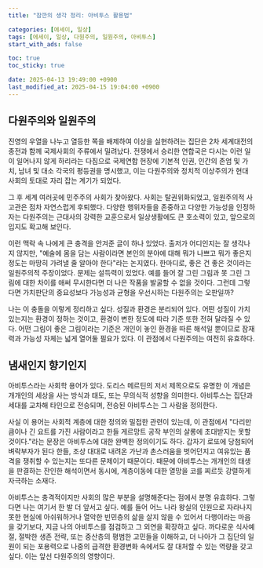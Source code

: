 ```yaml
---
title: "잠깐의 생각 정리: 아비투스 활용법"

categories: [에세이, 일상]
tags: [에세이, 일상, 다원주의, 일원주의, 아비투스]
start_with_ads: false

toc: true
toc_sticky: true

date: 2025-04-13 19:49:00 +0900
last_modified_at: 2025-04-15 19:04:00 +0900
---
```


## **다원주의와 일원주의**

진영의 우열을 나누고 열등한 쪽을 배제하여 이상을 실현하려는 집단은 2차 세계대전의 종전과 함께 국제사회의 주류에서 밀려났다. 전쟁에서 승리한 연합국은 다시는 이런 일이 일어나지 않게 하리라는 다짐으로 국제연합 헌장에 기본적 인권, 인간의 존엄 및 가치, 남녀 및 대소 각국의 평등권을 명시했고, 이는 다원주의와 정치적 이상주의가 현대 사회의 토대로 자리 잡는 계기가 되었다.

그 후 세계 여러곳에 민주주의 사회가 찾아왔다. 사회는 탈권위화되었고, 일원주의적 사고관은 점차 자연스럽게 후퇴했다. 다양한 행위자들을 존중하고 다양한 가능성을 인정하자는 다원주의는 근대사의 강력한 교훈으로서 일상생활에도 큰 호소력이 있고, 앞으로의 입지도 확고해 보인다.

이런 맥락 속 나에게 큰 충격을 안겨준 글이 하나 있었다. 출저가 어디인지는 잘 생각나지 않지만, "예술에 몸을 담는 사람이라면 본인의 분야에 대해 뭐가 나쁘고 뭐가 좋은지 정도는 마땅히 가려낼 줄 알아야 한다"라는 논지였다. 한마디로, 좋은 건 좋은 것이라는 일원주의적 주장이었다. 문제는 설득력이 있었다. 예를 들어 잘 그린 그림과 못 그린 그림에 대한 차이를 애써 무시한다면 더 나은 작품을 발굴할 수 없을 것이다. 그런데 그렇다면 가치판단의 중요성보다 가능성과 균형을 우선시하는 다원주의는 오판일까?

나는 이 충돌을 이렇게 정리하고 싶다. 성질과 환경은 분리되어 있다. 어떤 성질이 가치있는지는 환경이 정하는 것이고, 환경이 변한 정도에 따라 기준 또한 전혀 달라질 수 있다. 어떤 그림이 좋은 그림이라는 기준은 개인이 놓인 환경을 따른 해석일 뿐이므로 잠재력과 가능성 자체는 넓게 열어둘 필요가 있다. 이 관점에서 다원주의는 여전히 유효하다.

## **냄새인지 향기인지**

아비투스라는 사회학 용어가 있다. 도리스 메르틴의 저서 제목으로도 유명한 이 개념은 개개인의 세상을 사는 방식과 태도, 또는 무의식적 성향을 의미한다. 아비투스는 집단과 세대를 교차해 타인으로 전승되며, 전승된 아비투스는 그 사람을 정의한다.

사실 이 용어는 사회적 계층에 대한 정의와 밀접한 관련이 있는데, 이 관점에서 "다리만큼이나 긴 요트를 가진 사람이라고 한들 게르망트 공작 부인의 살롱에 초대받지는 못할 것이다."라는 문장은 아비투스에 대한 완벽한 정의이기도 하다. 갑자기 로또에 당첨되어 벼락부자가 된다 한들, 조상 대대로 내려온 가난과 촌스러움을 벗어던지고 여유있는 품격을 쟁취할 수 있는지는 또다른 문제이기 때문이다. 때문에 아비투스는 개개인의 태생을 판결하는 잔인한 해석이면서 동시에, 계층이동에 대한 열망을 코를 찌르듯 강렬하게 자극하는 소재다.

아비투스는 충격적이지만 사회의 많은 부분을 설명해준다는 점에서 분명 유효하다. 그렇다면 나는 여기서 한 발 더 앞서고 싶다. 예를 들어 어느 나라 왕실의 인원으로 자라나지 못한 현실에 아쉬워하거나 열악한 빈민층의 삶을 살지 않을 수 있어서 다행이라는 마음을 갖기보다, 지금 나의 아비투스를 점검하고 그 외연을 확장하고 싶다. 까다로운 식사예절, 절박한 생존 전략, 또는 중산층의 평범한 고민들을 이해하고, 더 나아가 그 집단의 일원이 되는 포용력으로 나중의 급격한 환경변화 속에서도 잘 대처할 수 있는 역량을 갖고 싶다. 이는 앞선 다원주의의 영향이다.